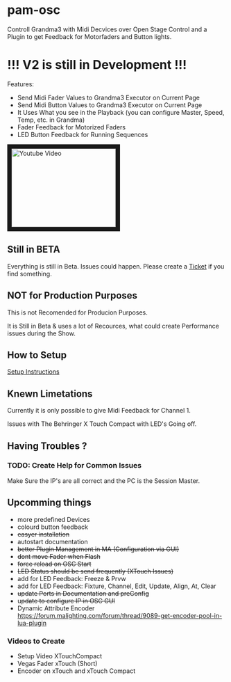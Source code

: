 # pam-osc
Controll Grandma3 with Midi Decvices over Open Stage Control and a Plugin to get Feedback for Motorfaders and Button lights.

# !!! V2 is still in Development !!!

Features:
- Send Midi Fader Values to Grandma3 Executor on Current Page
- Send Midi Button Values to Grandma3 Executor on Current Page
- It Uses What you see in the Playback (you can configure Master, Speed, Temp, etc. in Grandma)
- Fader Feedback for Motorized Faders
- LED Button Feedback for Running Sequences

<a href="http://www.youtube.com/watch?feature=player_embedded&v=GCBT6tBH6DE
" target="_blank"><img src="http://img.youtube.com/vi/GCBT6tBH6DE/0.jpg" 
alt="Youtube Video" width="240" height="180" border="10" /></a>

## Still in BETA
Everything is still in Beta.
Issues could happen. Please create a [Ticket](https://github.com/xxpasixx/pam-osc/issues) if you find something.

## NOT for Production Purposes
This is not Recomended for Producion Purposes.

It is Still in Beta & uses a lot of Recources, what could create Performance issues during the Show.

## How to Setup

[Setup Instructions](https://github.com/xxpasixx/pam-osc/wiki/Setup)

## Knewn Limetations
Currently it is only possible to give Midi Feedback for Channel 1.

Issues with The Behringer X Touch Compact with LED's Going off.

## Having Troubles ?

### TODO: Create Help for Common Issues
Make Sure the IP's are all correct and the PC is the Session Master.

## Upcomming things
- more predefined Devices
- colourd button feedback
- ~~easyer installation~~
- autostart documentation
- ~~better Plugin Management in MA (Configuration via GUI)~~
- ~~dont move Fader when Flash~~
- ~~force reload on OSC Start~~
- ~~LED Status should be send frequently (XTouch Issues)~~
- add for LED Feedback: Freeze & Prvw
- add for LED Feedback: Fixture, Channel, Edit, Update, Align, At, Clear
- ~~update Ports in Documentation and preConfig~~
- u~~pdate to configure IP in OSC GUI~~
- Dynamic Attribute Encoder https://forum.malighting.com/forum/thread/9089-get-encoder-pool-in-lua-plugin


### Videos to Create
- Setup Video XTouchCompact
- Vegas Fader xTouch (Short)
- Encoder on xTouch and xTouch Compact
